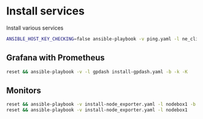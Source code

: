 # Install services

Install various services

```bash
ANSIBLE_HOST_KEY_CHECKING=false ansible-playbook -v ping.yaml -l ne_clients
```

## Grafana with Prometheus

```bash
reset && ansible-playbook -v -l gpdash install-gpdash.yaml -b -k -K
```

## Monitors

```bash
reset && ansible-playbook -v install-node_exporter.yaml -l nodebox1 -b -k -K
reset && ansible-playbook -v install-node_exporter.yaml -l nodebox1
```
